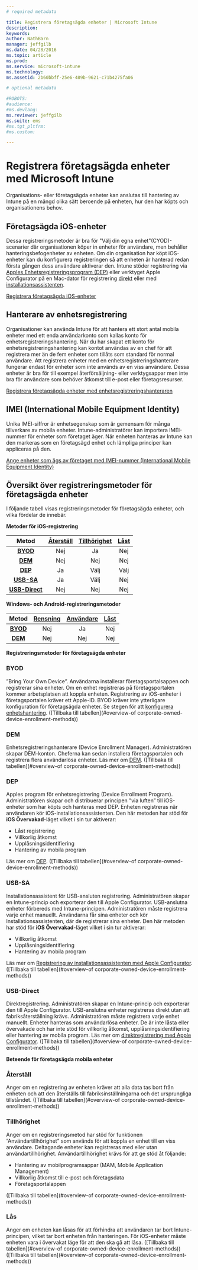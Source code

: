 ```yaml
---
# required metadata

title: Registrera företagsägda enheter | Microsoft Intune
description:
keywords:
author: NathBarn
manager: jeffgilb
ms.date: 04/28/2016
ms.topic: article
ms.prod:
ms.service: microsoft-intune
ms.technology:
ms.assetid: 2b60bbff-25e6-489b-9621-c71b4275fa06

# optional metadata

#ROBOTS:
#audience:
#ms.devlang:
ms.reviewer: jeffgilb
ms.suite: ems
#ms.tgt_pltfrm:
#ms.custom:

---
```


# Registrera företagsägda enheter med Microsoft Intune
Organisations- eller företagsägda enheter kan anslutas till hantering av Intune på en mängd olika sätt beroende på enheten, hur den har köpts och organisationens behov.

## Företagsägda iOS-enheter
Dessa registreringsmetoder är bra för "Välj din egna enhet"(CYOD)-scenarier där organisationen köper in enheter för användare, men behåller hanteringsbefogenheter av enheten. Om din organisation har köpt iOS-enheter kan du konfigurera registreringen så att enheten är hanterad redan första gången dess användare aktiverar den. Intune stöder registrering via [Apples Enhetsregistreringsprogram (DEP)](ios-device-enrollment-program-in-microsoft-intune.md) eller verktyget Apple Configurator på en Mac-dator för registrering [direkt](ios-direct-enrollment-in-microsoft-intune.md) eller med [installationsassistenten](ios-setup-assistant-enrollment-in-microsoft-intune.md).

[Registrera företagsägda iOS-enheter](enroll-corporate-owned-ios-devices-in-microsoft-intune.md)

## Hanterare av enhetsregistrering
Organisationer kan använda Intune för att hantera ett stort antal mobila enheter med ett enda användarkonto som kallas konto för enhetsregistreringshantering. När du har skapat ett konto för enhetsregistreringshantering kan kontot användas av en chef för att registrera mer än de fem enheter som tillåts som standard för normal användare. Att registrera enheter med en enhetsregistreringshanterare fungerar endast för enheter som inte används av en viss användare. Dessa enheter är bra för till exempel återförsäljning- eller verktygsappar men inte bra för användare som behöver åtkomst till e-post eller företagsresurser.

[Registrera företagsägda enheter med enhetsregistreringshanteraren](enroll-corporate-owned-devices-with-the-device-enrollment-manager-in-microsoft-intune.md)

## IMEI (International Mobile Equipment Identity)
Unika IMEI-siffror är enhetsegenskap som är gemensam för många tillverkare av mobila enheter. Intune-administratörer kan importera IMEI-nummer för enheter som företaget äger. När enheten hanteras av Intune kan den markeras som en företagsägd enhet och lämpliga principer kan appliceras på den.

[Ange enheter som ägs av företaget med IMEI-nummer (International Mobile Equipment Identity)](specify-corporate-owned-devices-with-international-mobile-equipment-identity-imei-numbers)

## Översikt över registreringsmetoder för företagsägda enheter

I följande tabell visas registreringsmetoder för företagsägda enheter, och vilka fördelar de innebär.

**Metoder för iOS-registrering**

| **Metod** |  **[Återställ](#Reset)** |   **[Tillhörighet](#Affinity)**   |   **[Låst](#Locked)** |
|:---:|:---:|:---:|:---:|
|**[BYOD](#BYOD)** | Nej|    Ja |   Nej |
|**[DEM](#DEM)**|   Nej |Nej |Nej  |
|**[DEP](#DEP)**|   Ja |   Välj |   Välj|
|**[USB-SA](#USB-SA)**| Ja |   Välj |   Nej|
|**[USB-Direct](#USB-Direct)**| Nej |    Nej  | Nej|

**Windows- och Android-registreringsmetoder**

| **Metod** |  **[Rensning](#Wipe)** | **[Användare](#User)**   |   **[Låst](#Locked)** |
|:---:|:---:|:---:|:---:|
|**[BYOD](#BYOD)** | Nej|    Ja |   Nej |
|**[DEM](#DEM)**|   Nej |Nej |Nej  |

**Registreringsmetoder för företagsägda enheter**

### BYOD
”Bring Your Own Device”. Användarna installerar företagsportalsappen och registrerar sina enheter. Om en enhet registreras på företagsportalen kommer arbetsplatsen att koppla enheten. Registrering av iOS-enheter i företagsportalen kräver ett Apple-ID. BYOD kräver inte ytterligare konfiguration för företagsägda enheter. Se stegen för att [konfigurera enhetshantering](get-ready-to-enroll-devices-in-microsoft-intune#set-up-device-management.md). ([Tillbaka till tabellen](#overview-of corporate-owned-device-enrollment-methods))

### DEM
Enhetsregistreringshanterare (Device Enrollment Manager). Administratören skapar DEM-konton. Cheferna kan sedan installera företagsportalen och registrera flera användarlösa enheter. Läs mer om [DEM](enroll-corporate-owned-devices-with-the-device-enrollment-manager-in-microsoft-intune.md). ([Tillbaka till tabellen](#overview-of corporate-owned-device-enrollment-methods))

### DEP
Apples program för enhetsregistrering (Device Enrollment Program). Administratören skapar och distribuerar principen ”via luften” till iOS-enheter som har köpts och hanteras med DEP. Enheten registreras när användaren kör iOS-installationsassistenten. Den här metoden har stöd för **iOS Övervakad**-läget vilket i sin tur aktiverar:
  - Låst registrering
  - Villkorlig åtkomst
  - Upplåsningsidentifiering
  - Hantering av mobila program

Läs mer om [DEP](ios-device-enrollment-program-in-microsoft-intune.md). ([Tillbaka till tabellen](#overview-of corporate-owned-device-enrollment-methods))

### USB-SA
Installationsassistent för USB-ansluten registrering. Administratören skapar en Intune-princip och exporterar den till Apple Configurator. USB-anslutna enheter förbereds med Intune-principen. Administratören måste registrera varje enhet manuellt. Användarna får sina enheter och kör Installationsassistenten, där de registrerar sina enheter. Den här metoden har stöd för **iOS Övervakad**-läget vilket i sin tur aktiverar:
  - Villkorlig åtkomst
  - Upplåsningsidentifiering
  - Hantering av mobila program

Läs mer om [Registrering av installationsassistenten med Apple Configurator](ios-setup-assistant-enrollment-in-microsoft-intune.md). ([Tillbaka till tabellen](#overview-of corporate-owned-device-enrollment-methods))

### USB-Direct
Direktregistrering. Administratören skapar en Intune-princip och exporterar den till Apple Configurator. USB-anslutna enheter registreras direkt utan att fabriksåterställning krävs. Administratören måste registrera varje enhet manuellt. Enheter hanteras som användarlösa enheter. De är inte låsta eller övervakade och har inte stöd för villkorlig åtkomst, upplåsningsidentifiering eller hantering av mobila program. Läs mer om [direktregistrering med Apple Configurator](ios-direct-enrollment-in-microsoft-intune.md). ([Tillbaka till tabellen](#overview-of corporate-owned-device-enrollment-methods))

**Beteende för företagsägda mobila enheter**

### Återställ
Anger om en registrering av enheten kräver att alla data tas bort från enheten och att den återställs till fabriksinställningarna och det ursprungliga tillståndet.
([Tillbaka till tabellen](#overview-of corporate-owned-device-enrollment-methods))

### Tillhörighet
Anger om en registreringsmetod har stöd för funktionen ”Användartillhörighet” som används för att koppla en enhet till en viss användare. Deltagande enheter kan registreras med eller utan användartillhörighet. Användartillhörighet krävs för att ge stöd åt följande:
  - Hantering av mobilprogramsappar (MAM, Mobile Application Management)
  - Villkorlig åtkomst till e-post och företagsdata
  - Företagsportalappen

([Tillbaka till tabellen](#overview-of corporate-owned-device-enrollment-methods))

### Lås
Anger om enheten kan låsas för att förhindra att användaren tar bort Intune-principen, vilket tar bort enheten från hanteringen. För iOS-enheter måste enheten vara i övervakat läge för att den ska gå att låsa.
([Tillbaka till tabellen](#overview-of corporate-owned-device-enrollment-methods)) ([Tillbaka till tabellen](#overview-of corporate-owned-device-enrollment-methods))


<!--HONumber=Jun16_HO3-->


